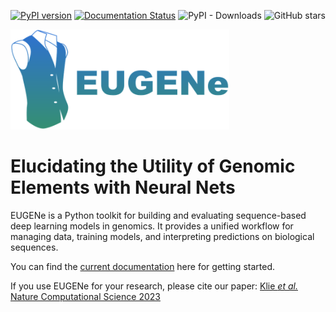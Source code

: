 [![PyPI version](https://badge.fury.io/py/eugene-tools.svg)](https://badge.fury.io/py/eugene-tools)
[![Documentation Status](https://readthedocs.org/projects/eugene-tools/badge/?version=latest)](https://eugene-tools.readthedocs.io/en/latest/?badge=latest)
![PyPI - Downloads](https://img.shields.io/pypi/dm/eugene-tools)
![GitHub stars](https://img.shields.io/github/stars/cartercompbio/EUGENe)

<img src="docs/_static/logos/eugene_logo.png" alt="EUGENe Logo" width=350>

# **E**lucidating the **U**tility of **G**enomic **E**lements with **Ne**ural Nets

EUGENe is a Python toolkit for building and evaluating sequence-based deep learning models in genomics. It provides a unified workflow for managing data, training models, and interpreting predictions on biological sequences.

You can find the [current documentation](https://eugene-tools.readthedocs.io/en/latest/index.html) here for getting started.

If you use EUGENe for your research, please cite our paper: [Klie *et al.* Nature Computational Science 2023](https://www.nature.com/articles/s43588-023-00544-w)
